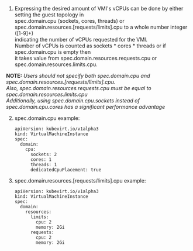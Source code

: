 1.	Expressing the desired amount of VMI's vCPUs can be done by either setting the guest topology in \
	spec.domain.cpu (sockets, cores, threads) or \
	spec.domain.resources.[requests/limits].cpu to a whole number integer ([1-9]+) \
	indicating the number of vCPUs requested for the VMI. \
	Number of vCPUs is counted as sockets \* cores \* threads or if spec.domain.cpu is empty then \
	it takes value from spec.domain.resources.requests.cpu or spec.domain.resources.limits.cpu.

**NOTE:** *Users should not specify both spec.domain.cpu and spec.domain.resources.[requests/limits].cpu.* \
*Also, spec.domain.resources.requests.cpu must be equal to spec.domain.resources.limits.cpu* \
*Additionally, using spec.domain.cpu.sockets instead of spec.domain.cpu.cores has a significant performance advantage*

2.	spec.domain.cpu example:
		
		apiVersion: kubevirt.io/v1alpha3
		kind: VirtualMachineInstance
		spec:
		  domain:
			cpu:
			  sockets: 2
			  cores: 1
			  threads: 1
			  dedicatedCpuPlacement: true
			  
3.	spec.domain.resources.[requests/limits].cpu example:
		
		apiVersion: kubevirt.io/v1alpha3
		kind: VirtualMachineInstance
		spec:
		  domain:
			resources:
			  limits:
				cpu: 2
				memory: 2Gi
			  requests:
				cpu: 2
				memory: 2Gi